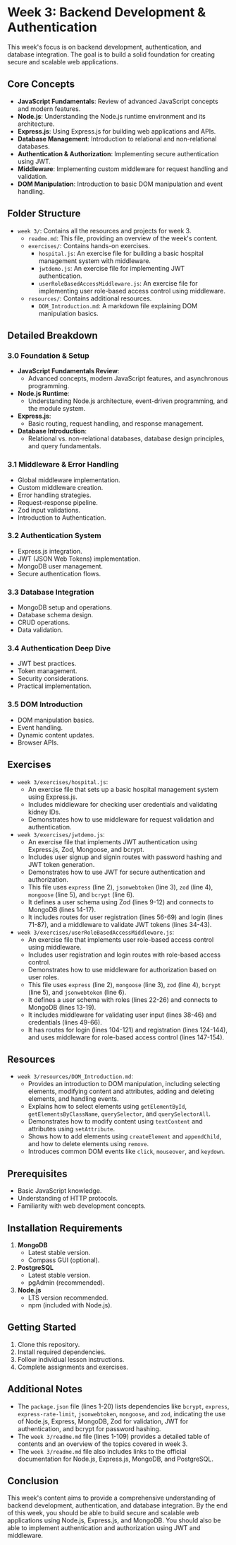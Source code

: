 # Week 3: Backend Development & Authentication

This week's focus is on backend development, authentication, and database integration. The goal is to build a solid foundation for creating secure and scalable web applications.

## Core Concepts

-   **JavaScript Fundamentals**: Review of advanced JavaScript concepts and modern features.
-   **Node.js**: Understanding the Node.js runtime environment and its architecture.
-   **Express.js**: Using Express.js for building web applications and APIs.
-   **Database Management**: Introduction to relational and non-relational databases.
-   **Authentication & Authorization**: Implementing secure authentication using JWT.
-   **Middleware**: Implementing custom middleware for request handling and validation.
-   **DOM Manipulation**: Introduction to basic DOM manipulation and event handling.

## Folder Structure

-   `week 3/`: Contains all the resources and projects for week 3.
    -   `readme.md`: This file, providing an overview of the week's content.
    -   `exercises/`: Contains hands-on exercises.
        -   `hospital.js`: An exercise file for building a basic hospital management system with middleware.
        -   `jwtdemo.js`: An exercise file for implementing JWT authentication.
        -   `userRoleBasedAccessMiddleware.js`: An exercise file for implementing user role-based access control using middleware.
    -   `resources/`: Contains additional resources.
        -   `DOM_Introduction.md`: A markdown file explaining DOM manipulation basics.

## Detailed Breakdown

### 3.0 Foundation & Setup

-   **JavaScript Fundamentals Review**:
    -   Advanced concepts, modern JavaScript features, and asynchronous programming.
-   **Node.js Runtime**:
    -   Understanding Node.js architecture, event-driven programming, and the module system.
-   **Express.js**:
    -   Basic routing, request handling, and response management.
-   **Database Introduction**:
    -   Relational vs. non-relational databases, database design principles, and query fundamentals.

### 3.1 Middleware & Error Handling

-   Global middleware implementation.
-   Custom middleware creation.
-   Error handling strategies.
-   Request-response pipeline.
-   Zod input validations.
-   Introduction to Authentication.

### 3.2 Authentication System

-   Express.js integration.
-   JWT (JSON Web Tokens) implementation.
-   MongoDB user management.
-   Secure authentication flows.

### 3.3 Database Integration

-   MongoDB setup and operations.
-   Database schema design.
-   CRUD operations.
-   Data validation.

### 3.4 Authentication Deep Dive

-   JWT best practices.
-   Token management.
-   Security considerations.
-   Practical implementation.

### 3.5 DOM Introduction

-   DOM manipulation basics.
-   Event handling.
-   Dynamic content updates.
-   Browser APIs.

## Exercises

-   `week 3/exercises/hospital.js`:
    -   An exercise file that sets up a basic hospital management system using Express.js.
    -   Includes middleware for checking user credentials and validating kidney IDs.
    -   Demonstrates how to use middleware for request validation and authentication.
-   `week 3/exercises/jwtdemo.js`:
    -   An exercise file that implements JWT authentication using Express.js, Zod, Mongoose, and bcrypt.
    -   Includes user signup and signin routes with password hashing and JWT token generation.
    -   Demonstrates how to use JWT for secure authentication and authorization.
    -   This file uses `express` (line 2), `jsonwebtoken` (line 3), `zod` (line 4), `mongoose` (line 5), and `bcrypt` (line 6).
    -   It defines a user schema using Zod (lines 9-12) and connects to MongoDB (lines 14-17).
    -   It includes routes for user registration (lines 56-69) and login (lines 71-87), and a middleware to validate JWT tokens (lines 34-43).
-   `week 3/exercises/userRoleBasedAccessMiddleware.js`:
    -   An exercise file that implements user role-based access control using middleware.
    -   Includes user registration and login routes with role-based access control.
    -   Demonstrates how to use middleware for authorization based on user roles.
    -   This file uses `express` (line 2), `mongoose` (line 3), `zod` (line 4), `bcrypt` (line 5), and `jsonwebtoken` (line 6).
    -   It defines a user schema with roles (lines 22-26) and connects to MongoDB (lines 13-19).
    -   It includes middleware for validating user input (lines 38-46) and credentials (lines 49-66).
    -   It has routes for login (lines 104-121) and registration (lines 124-144), and uses middleware for role-based access control (lines 147-154).

## Resources

-   `week 3/resources/DOM_Introduction.md`:
    -   Provides an introduction to DOM manipulation, including selecting elements, modifying content and attributes, adding and deleting elements, and handling events.
    -   Explains how to select elements using `getElementById`, `getElementsByClassName`, `querySelector`, and `querySelectorAll`.
    -   Demonstrates how to modify content using `textContent` and attributes using `setAttribute`.
    -   Shows how to add elements using `createElement` and `appendChild`, and how to delete elements using `remove`.
    -   Introduces common DOM events like `click`, `mouseover`, and `keydown`.

## Prerequisites

-   Basic JavaScript knowledge.
-   Understanding of HTTP protocols.
-   Familiarity with web development concepts.

## Installation Requirements

1.  **MongoDB**
    -   Latest stable version.
    -   Compass GUI (optional).
2.  **PostgreSQL**
    -   Latest stable version.
    -   pgAdmin (recommended).
3.  **Node.js**
    -   LTS version recommended.
    -   npm (included with Node.js).

## Getting Started

1.  Clone this repository.
2.  Install required dependencies.
3.  Follow individual lesson instructions.
4.  Complete assignments and exercises.

## Additional Notes

-   The `package.json` file (lines 1-20) lists dependencies like `bcrypt`, `express`, `express-rate-limit`, `jsonwebtoken`, `mongoose`, and `zod`, indicating the use of Node.js, Express, MongoDB, Zod for validation, JWT for authentication, and bcrypt for password hashing.
-   The `week 3/readme.md` file (lines 1-109) provides a detailed table of contents and an overview of the topics covered in week 3.
-   The `week 3/readme.md` file also includes links to the official documentation for Node.js, Express.js, MongoDB, and PostgreSQL.

## Conclusion

This week's content aims to provide a comprehensive understanding of backend development, authentication, and database integration. By the end of this week, you should be able to build secure and scalable web applications using Node.js, Express.js, and MongoDB. You should also be able to implement authentication and authorization using JWT and middleware.
